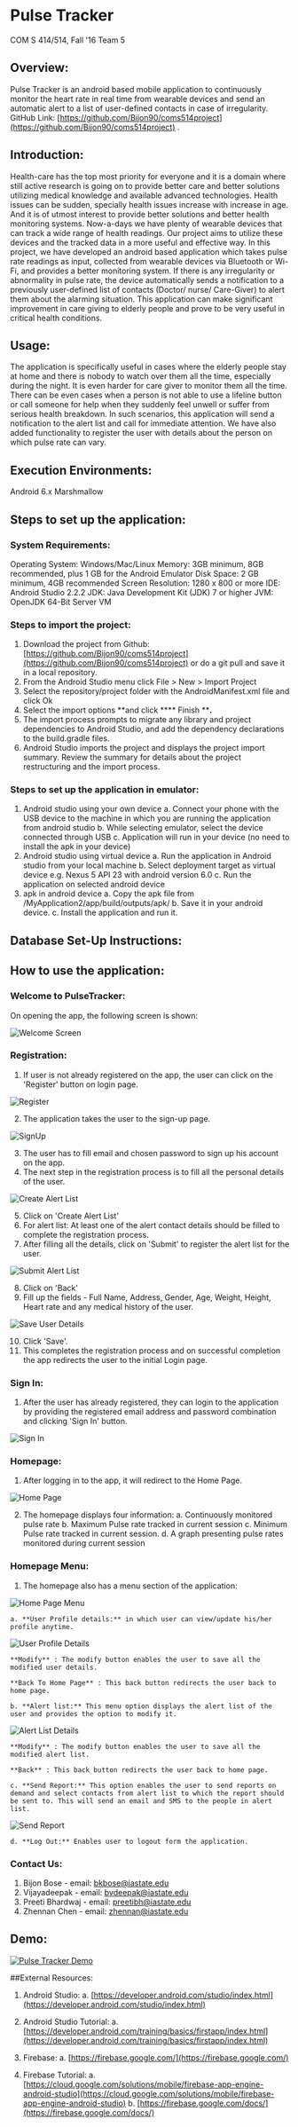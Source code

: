 # Pulse Tracker
COM S 414/514, Fall &#39;16
Team 5
## **Overview:**
Pulse Tracker is an android based mobile application to continuously monitor the heart rate in real time from wearable devices and send an automatic alert to a list of user-defined contacts in case of irregularity.
GitHub Link: [https://github.com/Bijon90/coms514project](https://github.com/Bijon90/coms514project) .

## **Introduction:**
Health-care has the top most priority for everyone and it is a domain where still active research is going on to provide better care and better solutions utilizing medical knowledge and available advanced technologies. Health issues can be sudden, specially health issues increase with increase in age. And it is of utmost interest to provide better solutions and better health monitoring systems. Now-a-days we have plenty of wearable devices that can track a wide range of health readings.
Our project aims to utilize these devices and the tracked data in a more useful and effective way. In this project, we have developed an android based application which takes pulse rate readings as input, collected from wearable devices via Bluetooth or Wi-Fi, and provides a better monitoring system. If there is any irregularity or abnormality in pulse rate, the device automatically sends a notification to a previously user-defined list of contacts (Doctor/ nurse/ Care-Giver) to alert them about the alarming situation.
This application can make significant improvement in care giving to elderly people and prove to be very useful in critical health conditions.

## **Usage:**
The application is specifically useful in cases where the elderly people stay at home and there is nobody to watch over them all the time, especially during the night. It is even harder for care giver to monitor them all the time. There can be even cases when a person is not able to use a lifeline button or call someone for help when they suddenly feel unwell or suffer from serious health breakdown. In such scenarios, this application will send a notification to the alert list and call for immediate attention. We have also added functionality to register the user with details about the person on which pulse rate can vary.

## **Execution Environments:**
Android 6.x Marshmallow
## **Steps to set up the application:**
### **System Requirements:**
Operating System: Windows/Mac/Linux
Memory: 3GB minimum, 8GB recommended, plus 1 GB for the Android Emulator
Disk Space: 2 GB minimum, 4GB recommended
Screen Resolution: 1280 x 800 or more
IDE: Android Studio 2.2.2
JDK: Java Development Kit (JDK) 7 or higher
JVM: OpenJDK 64-Bit Server VM

### **Steps to import the project:**

1. Download the project from Github: [https://github.com/Bijon90/coms514project](https://github.com/Bijon90/coms514project) or do a git pull and save it in a local repository.
2. From the Android Studio menu click File &gt; New &gt; Import Project
3. Select the repository/project folder with the AndroidManifest.xml file and click Ok
4. Select the import options **and click **** Finish ****.**
5. The import process prompts to migrate any library and project dependencies to Android Studio, and add the dependency declarations to the build.gradle files.
6. Android Studio imports the project and displays the project import summary. Review the summary for details about the project restructuring and the import process.

### **Steps to set up the application in emulator:**
1. Android studio using your own device
    a. Connect your phone with the USB device to the machine in which you are running the application from android studio
    b. While selecting emulator, select the device connected through USB
    c. Application will run in your device (no need to install the apk in your device)
2. Android studio using virtual device
    a. Run the application in Android studio from your local machine
    b. Select deployment target as virtual device e.g. Nexus 5 API 23 with android version 6.0
    c. Run the application on selected android device
3. apk in android device
    a. Copy the apk file from /MyApplication2/app/build/outputs/apk/
    b. Save it in your android device.
    c. Install the application and run it.

## **Database Set-Up Instructions:**

## **How to use the application:**
### **Welcome to PulseTracker:**
On opening the app, the following screen is shown:

![Welcome Screen](https://s27.postimg.org/5qw094trn/Welcome.jpg)

### **Registration:**
1. If user is not already registered on the app, the user can click on the &#39;Register&#39; button on login page.

![Register](https://s27.postimg.org/itrmsejzn/Register.jpg)

2. The application takes the user to the sign-up page.

![SignUp](https://s29.postimg.org/wq7j52fiv/Sign_In.jpg)

3. The user has to fill email and chosen password to sign up his account on the app.
4. The next step in the registration process is to fill all the personal details of the user.

![Create Alert List](https://s29.postimg.org/8h8etd0d3/Register_User_Details.jpg)

5. Click on &#39;Create Alert List&#39;
6. For alert list: At least one of the alert contact details should be filled to complete the registration process.
7. After filling all the details, click on &#39;Submit&#39; to register the alert list for the user.

![Submit Alert List](https://s29.postimg.org/exlyx6yaf/Set_Alert_List.jpg)

8. Click on &#39;Back&#39;
9. Fill up the fields - Full Name, Address, Gender, Age, Weight, Height, Heart rate and any medical history of the user.

![Save User Details](https://s29.postimg.org/ow6xjo7pz/Set_Profile_Details.jpg)

10. Click &#39;Save&#39;.
11. This completes the registration process and on successful completion the app redirects the user to the initial Login page.

### **Sign In:**
1.  After the user has already registered, they can login to the application by providing the registered email address and password combination and clicking &#39;Sign In&#39; button.

![Sign In](https://s29.postimg.org/wq7j52fiv/Sign_In.jpg)

### **Homepage:**
1. After logging in to the app, it will redirect to the Home Page.

![Home Page](https://s29.postimg.org/9sg61tvyv/Home_Page.jpg)

2. The homepage displays four information:
    a. Continuously monitored pulse rate
    b. Maximum Pulse rate tracked in current session
    c. Minimum Pulse rate tracked in current session.
    d. A graph presenting pulse rates monitored during current session
### **Homepage Menu:**
1. The homepage also has a menu section of the application:

![Home Page Menu](https://s29.postimg.org/zcig89hcn/Home_Page_Menu.jpg)

    a. **User Profile details:** in which user can view/update his/her profile anytime.
    
![User Profile Details](https://s29.postimg.org/ke4mrkro7/User_Details.jpg)
    
    **Modify** : The modify button enables the user to save all the modified user details.

    **Back To Home Page** : This back button redirects the user back to home page.

    b. **Alert list:** This menu option displays the alert list of the user and provides the option to modify it.
    
![Alert List Details](https://s29.postimg.org/tyjo0prmf/Alert_List_Details.jpg)
    
    **Modify** : The modify button enables the user to save all the modified alert list.

    **Back** : This back button redirects the user back to home page.

    c. **Send Report:** This option enables the user to send reports on demand and select contacts from alert list to which the report should be sent to. This will send an email and SMS to the people in alert list.
    
![Send Report](https://s29.postimg.org/wz53uzsbb/Send_Report.jpg)

    d. **Log Out:** Enables user to logout form the application.

### **Contact Us:**
1. Bijon Bose - email: bkbose@iastate.edu
2. Vijayadeepak - email: bvdeepak@iastate.edu
3. Preeti Bhardwaj - email: preetibh@iastate.edu
4. Zhennan Chen - email: [zhennan@iastate.edu](mailto:zhennan@iastate.edu)

## Demo:
[![Pulse Tracker Demo](http://img.youtube.com/vi/BmazcvSKrXw/0.jpg)](https://youtu.be/BmazcvSKrXw)

##External Resources:

1. Android Studio:
    a. [https://developer.android.com/studio/index.html](https://developer.android.com/studio/index.html)

2. Android Studio Tutorial:
    a. [https://developer.android.com/training/basics/firstapp/index.html](https://developer.android.com/training/basics/firstapp/index.html)
3. Firebase:
    a. [https://firebase.google.com/](https://firebase.google.com/)
4. Firebase Tutorial:
    a. [https://cloud.google.com/solutions/mobile/firebase-app-engine-android-studio](https://cloud.google.com/solutions/mobile/firebase-app-engine-android-studio)
    b. [https://firebase.google.com/docs/](https://firebase.google.com/docs/)
